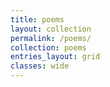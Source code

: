 ```yaml
---
title: poems
layout: collection
permalink: /poems/
collection: poems
entries_layout: grid
classes: wide
---
```


